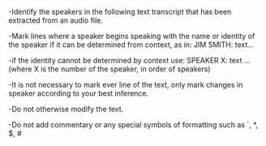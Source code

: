 -Identify the speakers in the following text transcript that has been extracted from an audio file.

-Mark lines where a speaker begins speaking with the name or identity of the speaker if it can be determined from context, as in:
    JIM SMITH:  text...
    
-if the identity cannot be determined by context use:
    SPEAKER X: text ...
        (where X is the number of the speaker, in order of speakers)

-It is not necessary to mark ever line of the text, only mark changes in speaker according to your best inference.

-Do not otherwise modify the text.

-Do not add commentary or any special symbols of formatting such as `, *, $, #